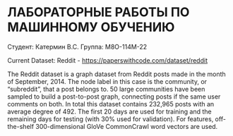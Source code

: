 # ЛАБОРАТОРНЫЕ РАБОТЫ ПО МАШИННОМУ ОБУЧЕНИЮ

Студент: Катермин В.С.
Группа: М8О-114М-22

Current Dataset: Reddit - https://paperswithcode.com/dataset/reddit

The Reddit dataset is a graph dataset from Reddit posts made in the month of September, 2014. The node label in this case is the community, or “subreddit”, that a post belongs to. 50 large communities have been sampled to build a post-to-post graph, connecting posts if the same user comments on both. In total this dataset contains 232,965 posts with an average degree of 492. The first 20 days are used for training and the remaining days for testing (with 30% used for validation). For features, off-the-shelf 300-dimensional GloVe CommonCrawl word vectors are used.
